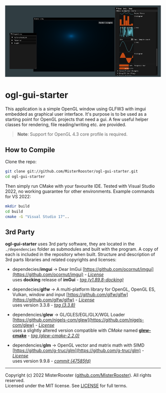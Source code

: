 ![Preview](preview.png)

# ogl-gui-starter

This application is a simple OpenGL window using GLFW3 with imgui embedded as graphical user interface.
It's purpose is to be used as a starting point for OpenGL projects that
need a gui.
A few useful helper classes for rendering, file reading/writing etc. are provided.

> **Note**:
Support for OpenGL 4.3 core profile is required.

## How to Compile
Clone the repo:
```bash
git clone git://github.com/MisterRooster/ogl-gui-starter.git
cd ogl-gui-starter 
```

Then simply run CMake with your favourite IDE. Tested with Visual Studio 2022,
no working guarantee for other environments.
Example commands for VS 2022:
```bash
mkdir build
cd build
cmake -G "Visual Studio 17"..
```

## 3rd Party

**ogl-gui-starter** uses 3rd party software, they are located in the `./dependencies` folder as submodules and built with the program. A copy of each is included in the repository when built.
Structure and description of 3rd parts libraries and related copyrights and licenses:

 - dependecies/**imgui** → Dear ImGui
[https://github.com/ocornut/imgui](https://github.com/ocornut/imgui) - [*License*](https://github.com/ocornut/imgui/blob/v1.89.8-docking/LICENSE.txt)<br>
uses **docking** release of **imGui** - [*tag (v1.89.8-docking)*](https://github.com/ocornut/imgui/tree/v1.89.8-docking)

- dependecies/**glfw** → A multi-platform library for OpenGL, OpenGL ES, Vulkan, window and input
 [https://github.com/glfw/glfw](https://github.com/glfw/glfw) - [*License*](https://github.com/glfw/glfw/blob/3.3.8/LICENSE.md)<br>
uses version 3.3.8 - [*tag (3.3.8)*](https://github.com/glfw/glfw/tree/3.3.8)

- dependencies/**glew** → GL/GLES/EGL/GLX/WGL Loader
[https://github.com/nigels-com/glew](https://github.com/nigels-com/glew) - [*License*](https://github.com/nigels-com/glew/tree/glew-2.2.0)<br>
uses a slightly altered version compatible with *CMake* named [**glew-cmake**](https://github.com/Perlmint/glew-cmake) - [*tag (glew-cmake-2.2.0)*](https://github.com/Perlmint/glew-cmake/tree/glew-cmake-2.2.0)

- dependencies/**glm** → OpenGL vector and matrix math with SIMD
[https://github.com/g-truc/glm](https://github.com/g-truc/glm) - [*License*](https://github.com/g-truc/glm/blob/47585fde0c49fa77a2bf2fb1d2ead06999fd4b6e/copying.txt)<br>
uses version 9.9.8 - [*commit (47585fd)*](https://github.com/g-truc/glm/tree/47585fde0c49fa77a2bf2fb1d2ead06999fd4b6e)

-----
Copyright (c) 2022 MisterRooster ([github.com/MisterRooster](https://github.com/MisterRooster)). All rights reserved.  
Licensed under the MIT license. See [LICENSE](LICENSE) for full terms.